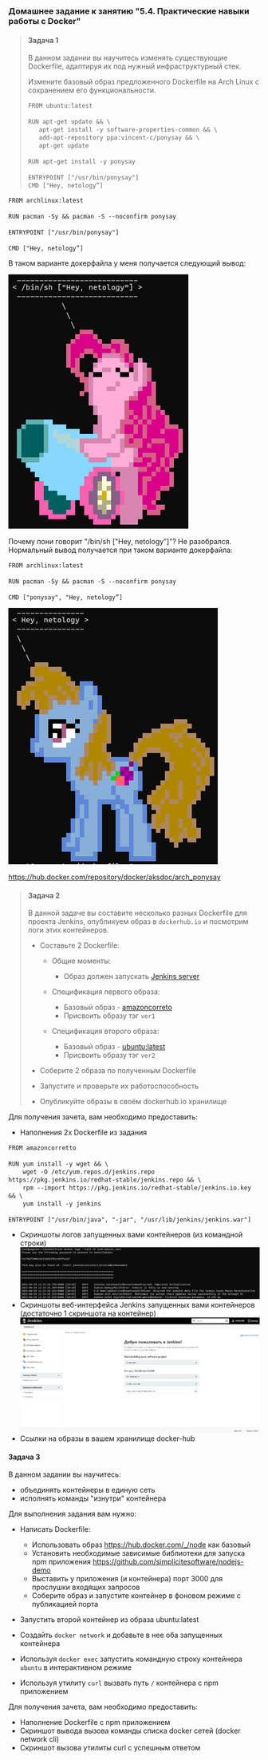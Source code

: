 ### Домашнее задание к занятию "5.4. Практические навыки работы с Docker"

>#### Задача 1 
>
>В данном задании вы научитесь изменять существующие Dockerfile, адаптируя их под нужный инфраструктурный стек.
>
>Измените базовый образ предложенного Dockerfile на Arch Linux c сохранением его функциональности.
>
>```text
>FROM ubuntu:latest
>
>RUN apt-get update && \
>    apt-get install -y software-properties-common && \
>    add-apt-repository ppa:vincent-c/ponysay && \
>    apt-get update
> 
>RUN apt-get install -y ponysay
>
>ENTRYPOINT ["/usr/bin/ponysay"]
>CMD ["Hey, netology”]
>```

```text
FROM archlinux:latest

RUN pacman -Sy && pacman -S --noconfirm ponysay

ENTRYPOINT ["/usr/bin/ponysay"]

CMD ["Hey, netology”]
```
В таком варианте докерфайла у меня получается следующий вывод:

![img.png](img.png)

Почему пони говорит "/bin/sh ["Hey, netology”]"? Не разобрался.
Нормальный вывод получается при таком варианте докерфайла:
```text
FROM archlinux:latest

RUN pacman -Sy && pacman -S --noconfirm ponysay

CMD ["ponysay", "Hey, netology”]
```

![img_1.png](img_1.png)

https://hub.docker.com/repository/docker/aksdoc/arch_ponysay



>#### Задача 2 
>
>В данной задаче вы составите несколько разных Dockerfile для проекта Jenkins, опубликуем образ в `dockerhub.io` и посмотрим логи этих контейнеров.
>
>- Составьте 2 Dockerfile:
>
>    - Общие моменты:
>        - Образ должен запускать [Jenkins server](https://www.jenkins.io/download/)
>        
>    - Спецификация первого образа:
>        - Базовый образ - [amazoncorreto](https://hub.docker.com/_/amazoncorretto)
>        - Присвоить образу тэг `ver1` 
>    
>    - Спецификация второго образа:
>        - Базовый образ - [ubuntu:latest](https://hub.docker.com/_/ubuntu)
>        - Присвоить образу тэг `ver2` 
>
>- Соберите 2 образа по полученным Dockerfile
>- Запустите и проверьте их работоспособность
>- Опубликуйте образы в своём dockerhub.io хранилище

Для получения зачета, вам необходимо предоставить:
- Наполнения 2х Dockerfile из задания
```text
FROM amazoncorretto

RUN yum install -y wget && \
    wget -O /etc/yum.repos.d/jenkins.repo https://pkg.jenkins.io/redhat-stable/jenkins.repo && \
    rpm --import https://pkg.jenkins.io/redhat-stable/jenkins.io.key && \
    yum install -y jenkins

ENTRYPOINT ["/usr/bin/java", "-jar", "/usr/lib/jenkins/jenkins.war"]
```  
- Скриншоты логов запущенных вами контейнеров (из командной строки)
  ![img_4.png](img_4.png)
- Скриншоты веб-интерфейса Jenkins запущенных вами контейнеров (достаточно 1 скриншота на контейнер)
  ![img_3.png](img_3.png)
- Ссылки на образы в вашем хранилище docker-hub

#### Задача 3 

В данном задании вы научитесь:
- объединять контейнеры в единую сеть
- исполнять команды "изнутри" контейнера

Для выполнения задания вам нужно:
- Написать Dockerfile: 
    - Использовать образ https://hub.docker.com/_/node как базовый
    - Установить необходимые зависимые библиотеки для запуска npm приложения https://github.com/simplicitesoftware/nodejs-demo
    - Выставить у приложения (и контейнера) порт 3000 для прослушки входящих запросов  
    - Соберите образ и запустите контейнер в фоновом режиме с публикацией порта

- Запустить второй контейнер из образа ubuntu:latest 
- Создайть `docker network` и добавьте в нее оба запущенных контейнера
- Используя `docker exec` запустить командную строку контейнера `ubuntu` в интерактивном режиме
- Используя утилиту `curl` вызвать путь `/` контейнера с npm приложением  

Для получения зачета, вам необходимо предоставить:
- Наполнение Dockerfile с npm приложением
- Скриншот вывода вызова команды списка docker сетей (docker network cli)
- Скриншот вызова утилиты curl с успешным ответом

